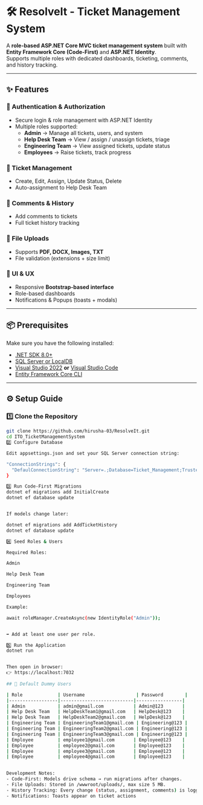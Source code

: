 # 🛠️ ResolveIt - Ticket Management System

A **role-based ASP.NET Core MVC ticket management system** built with **Entity Framework Core (Code-First)** and **ASP.NET Identity**.  
Supports multiple roles with dedicated dashboards, ticketing, comments, and history tracking.

---

## ✨ Features

### 🔐 Authentication & Authorization
- Secure login & role management with ASP.NET Identity  
- Multiple roles supported:
  - **Admin** → Manage all tickets, users, and system  
  - **Help Desk Team** → View / assign / unassign tickets, triage  
  - **Engineering Team** → View assigned tickets, update status  
  - **Employees** → Raise tickets, track progress  

### 🎫 Ticket Management
- Create, Edit, Assign, Update Status, Delete  
- Auto-assignment to Help Desk Team  

### 💬 Comments & History
- Add comments to tickets  
- Full ticket history tracking  

### 📂 File Uploads
- Supports **PDF, DOCX, Images, TXT**  
- File validation (extensions + size limit)  

### 🎨 UI & UX
- Responsive **Bootstrap-based interface**  
- Role-based dashboards  
- Notifications & Popups (toasts + modals)  

---


## 📦 Prerequisites
Make sure you have the following installed:
- [.NET SDK 8.0+](https://dotnet.microsoft.com/en-us/download/dotnet/8.0)  
- [SQL Server or LocalDB](https://www.microsoft.com/en-us/sql-server/sql-server-downloads)  
- [Visual Studio 2022](https://visualstudio.microsoft.com/vs/) **or** [Visual Studio Code](https://code.visualstudio.com/)  
- [Entity Framework Core CLI](https://learn.microsoft.com/en-us/ef/core/cli/dotnet)  

---

## ⚙️ Setup Guide

### 1️⃣ Clone the Repository
```bash
git clone https://github.com/hirusha-03/ResolveIt.git
cd ITO_TicketManagementSystem
2️⃣ Configure Database

Edit appsettings.json and set your SQL Server connection string:

"ConnectionStrings": {
  "DefaulConnectionString": "Server=.;Database=Ticket_Management;Trusted_Connection=True;TrustServerCertificate=True;"
}

3️⃣ Run Code-First Migrations
dotnet ef migrations add InitialCreate
dotnet ef database update


If models change later:

dotnet ef migrations add AddTicketHistory
dotnet ef database update

4️⃣ Seed Roles & Users

Required Roles:

Admin

Help Desk Team

Engineering Team

Employees

Example:

await roleManager.CreateAsync(new IdentityRole("Admin"));


➡️ Add at least one user per role.

5️⃣ Run the Application
dotnet run


Then open in browser:
👉 https://localhost:7032
   
## 👤 Default Dummy Users

| Role             | Username                   | Password        |
|------------------|---------------------------|-----------------|
| Admin            | admin@gmail.com           | Admin@123       |
| Help Desk Team   | HelpDeskTeam1@gmail.com   | HelpDesk@123    |
| Help Desk Team   | HelpDeskTeam2@gmail.com   | HelpDesk@123    |
| Engineering Team | EngineeringTeam1@gmail.com | Engineering@123 |
| Engineering Team | EngineeringTeam2@gmail.com | Engineering@123 |
| Engineering Team | EngineeringTeam3@gmail.com | Engineering@123 |
| Employee         | employee1@gmail.com       | Employee@123    |
| Employee         | employee2@gmail.com       | Employee@123    |
| Employee         | employee3@gmail.com       | Employee@123    |
| Employee         | employee4@gmail.com       | Employee@123    |

      
Development Notes:
- Code-First: Models drive schema → run migrations after changes.
- File Uploads: Stored in /wwwroot/uploads/, max size 5 MB.
- History Tracking: Every change (status, assignment, comments) is logged.
- Notifications: Toasts appear on ticket actions
